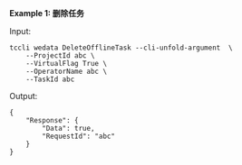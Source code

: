 **Example 1: 删除任务**



Input: 

```
tccli wedata DeleteOfflineTask --cli-unfold-argument  \
    --ProjectId abc \
    --VirtualFlag True \
    --OperatorName abc \
    --TaskId abc
```

Output: 
```
{
    "Response": {
        "Data": true,
        "RequestId": "abc"
    }
}
```

